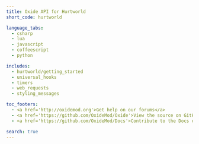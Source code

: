 ```yaml
---
title: Oxide API for Hurtworld
short_code: hurtworld

language_tabs:
  - csharp
  - lua
  - javascript
  - coffeescript
  - python

includes:
  - hurtworld/getting_started
  - universal_hooks
  - timers
  - web_requests
  - styling_messages

toc_footers:
  - <a href='http://oxidemod.org'>Get help on our forums</a>
  - <a href='https://github.com/OxideMod/Oxide'>View the source on GitHub</a>
  - <a href='https://github.com/OxideMod/Docs'>Contribute to the Docs on GitHub</a>

search: true
---
```

